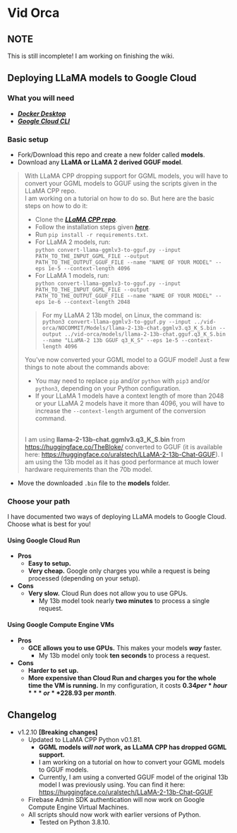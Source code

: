 # Vid Orca

## NOTE
This is still incomplete! I am working on finishing the wiki.

## Deploying LLaMA models to Google Cloud

### What you will need

* [***Docker Desktop***](https://www.docker.com/)
* [***Google Cloud CLI***](https://cloud.google.com/sdk/docs/install)

### Basic setup
* Fork/Download this repo and create a new folder called **models**.
* Download any **LLaMA or LLaMA 2 derived GGUF model**.

> With LLaMA CPP dropping support for GGML models, you will have to convert your GGML models to GGUF using the scripts given in the LLaMA CPP repo.<br/>
> I am working on a tutorial on how to do so. But here are the basic steps on how to do it:
>  * Clone the [***LLaMA CPP repo***](https://github.com/ggerganov/llama.cpp).
>  * Follow the installation steps given [***here***](https://github.com/ggerganov/llama.cpp#build). 
>  * Run `pip install -r requirements.txt`.
>  * For LLaMA 2 models, run:<br/>
>	  `python convert-llama-ggmlv3-to-gguf.py --input PATH_TO_THE_INPUT_GGML_FILE --output PATH_TO_THE_OUTPUT_GGUF_FILE --name "NAME OF YOUR MODEL" --eps 1e-5 --context-length 4096`
>  * For LLaMA 1 models, run:<br/>
>	  `python convert-llama-ggmlv3-to-gguf.py --input PATH_TO_THE_INPUT_GGML_FILE --output PATH_TO_THE_OUTPUT_GGUF_FILE --name "NAME OF YOUR MODEL" --eps 1e-6 --context-length 2048`
>  > For my LLaMA 2 13b model, on Linux, the command is:<br/>
>  >  `python3 convert-llama-ggmlv3-to-gguf.py --input ../vid-orca/NOCOMMIT/Models/llama-2-13b-chat.ggmlv3.q3_K_S.bin --output ../vid-orca/models/llama-2-13b-chat.gguf.q3_K_S.bin --name "LLaMA-2 13b GGUF q3_K_S" --eps 1e-5 --context-length 4096`
>
> You've now converted your GGML model to a GGUF model! Just a few things to note about the commands above:
>  * You may need to replace `pip` and/or `python` with `pip3` and/or `python3`, depending on your Python configuration.
>  * If your LLaMA 1 models have a context length of more than 2048 or your LLaMA 2 models have it more than 4096, you will have to increase the `--context-length` argument of the conversion command. 
> <br/><br/>
>
> I am using **llama-2-13b-chat.ggmlv3.q3_K_S.bin** from https://huggingface.co/TheBloke/ converted to GGUF (it is available here: <https://huggingface.co/uralstech/LLaMA-2-13b-Chat-GGUF>).
> I am using the 13b model as it has good performance at much lower hardware requirements than the 70b model.

* Move the downloaded `.bin` file to the **models** folder.

### Choose your path
I have documented two ways of deploying LLaMA models to Google Cloud. Choose what is best for you!

#### Using Google Cloud Run

* **Pros**
	* **Easy to setup.**
	* **Very cheap.** Google only charges you while a request is being processed (depending on your setup).
* **Cons**
	* **Very slow.** Cloud Run does not allow you to use GPUs.
		* My 13b model took nearly **two minutes** to process a single request.

#### Using Google Compute Engine VMs

* **Pros**
	* **GCE allows you to use GPUs.** This makes your models ***way*** faster.
		* My 13b model only took **ten seconds** to process a request.
* **Cons**
	* **Harder to set up.**
	* **More expensive than Cloud Run and charges you for the whole time the VM is running.** In my configuration, it costs **$0.34 per *hour*** or **$228.93 per *month***.

## Changelog
* v1.2.10 **[Breaking changes]**
	* Updated to LLaMA CPP Python v0.1.81.
		- **GGML models *will not* work, as LLaMA CPP has dropped GGML support.**
		- I am working on a tutorial on how to convert your GGML models to GGUF models.
		- Currently, I am using a converted GGUF model of the original 13b model I was previously using. You can find it here: <https://huggingface.co/uralstech/LLaMA-2-13b-Chat-GGUF>
	* Firebase Admin SDK authentication will now work on Google Compute Engine Virtual Machines.
	* All scripts should now work with earlier versions of Python.
		- Tested on Python 3.8.10.